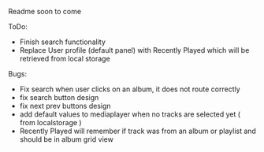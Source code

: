 Readme soon to come

ToDo:
- Finish search functionality
- Replace User profile (default panel) with Recently Played which will be retrieved from local storage


Bugs:
- Fix search when user clicks on an album, it does not route correctly
- fix search button design
- fix next prev buttons design
- add default values to mediaplayer when no tracks are selected yet ( from localstorage )
- Recently Played will remember if track was from an album or playlist and should be in album grid view